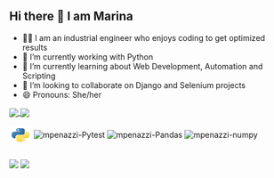 ## Hi there 👋 I am Marina

- 👩‍🎓 I am an industrial engineer who enjoys coding to get optimized results
- 🔭 I’m currently working with Python
- 🌱 I’m currently learning about Web Development, Automation and Scripting
- 👯 I’m looking to collaborate on Django and Selenium projects
- 😄 Pronouns: She/her

<a href="https://github.com/mpenazzi/github-readme-stats">
  <img align="center" src="https://github-readme-stats.vercel.app/api?username=mpenazzi&show_icons=true&theme=dracula" />
</a>
<a href="https://github.com/mpenazzi/github-readme-stats">
  <img align="center" src="https://github-readme-stats.vercel.app/api/top-langs/?username=mpenazzi&show_icons=true&theme=dracula&layout=compact" />
</a>

<div style="display: inline_block"><br>
  <img align="center" alt="mpenazzi-Python" height="30" width="40" src="https://raw.githubusercontent.com/devicons/devicon/master/icons/python/python-original.svg">
  <img align="center" alt="mpenazzi-Pytest" height="60" width="60" <img src="https://cdn.jsdelivr.net/gh/devicons/devicon/icons/pytest/pytest-original-wordmark.svg" />
  <img align="center" alt="mpenazzi-Pandas" height="50" width="50" <<img src="https://cdn.jsdelivr.net/gh/devicons/devicon/icons/pandas/pandas-original-wordmark.svg" />
  <img align="center" alt="mpenazzi-numpy" height="60" width="60" <img src="https://cdn.jsdelivr.net/gh/devicons/devicon/icons/numpy/numpy-original-wordmark.svg" />

##

<div> 
  <a href = "mailto:marina_penazzi@hotmail.com"><img src="https://img.shields.io/badge/Microsoft_Outlook-0078D4?style=for-the-badge&logo=microsoft-outlook&logoColor=white" target="_blank"></a>
  <a href="https://www.linkedin.com/in/francisco-proc%C3%B3pio-60339092" target="_blank"><img src="https://img.shields.io/badge/-LinkedIn-%230077B5?style=for-the-badge&logo=linkedin&logoColor=white" target="_blank"></a> 
  
</div>

